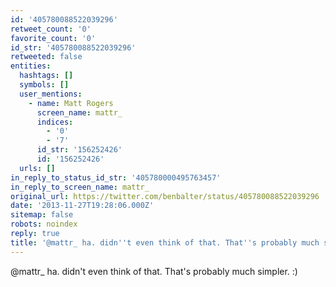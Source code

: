 ```yaml
---
id: '405780088522039296'
retweet_count: '0'
favorite_count: '0'
id_str: '405780088522039296'
retweeted: false
entities:
  hashtags: []
  symbols: []
  user_mentions:
    - name: Matt Rogers
      screen_name: mattr_
      indices:
        - '0'
        - '7'
      id_str: '156252426'
      id: '156252426'
  urls: []
in_reply_to_status_id_str: '405780000495763457'
in_reply_to_screen_name: mattr_
original_url: https://twitter.com/benbalter/status/405780088522039296
date: '2013-11-27T19:28:06.000Z'
sitemap: false
robots: noindex
reply: true
title: '@mattr_ ha. didn''t even think of that. That''s probably much simpler. :)'
---
```


@mattr_ ha. didn't even think of that. That's probably much simpler. :)
